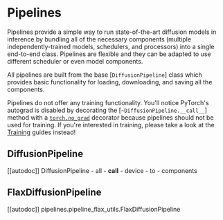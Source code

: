 <!--Copyright 2023 The HuggingFace Team. All rights reserved.

Licensed under the Apache License, Version 2.0 (the "License"); you may not use this file except in compliance with
the License. You may obtain a copy of the License at

http://www.apache.org/licenses/LICENSE-2.0

Unless required by applicable law or agreed to in writing, software distributed under the License is distributed on
an "AS IS" BASIS, WITHOUT WARRANTIES OR CONDITIONS OF ANY KIND, either express or implied. See the License for the
specific language governing permissions and limitations under the License.
-->

# Pipelines

Pipelines provide a simple way to run state-of-the-art diffusion models in inference by bundling all of the necessary components (multiple independently-trained models, schedulers, and processors) into a single end-to-end class. Pipelines are flexible and they can be adapted to use different scheduler or even model components.

All pipelines are built from the base [`DiffusionPipeline`] class which provides basic functionality for loading, downloading, and saving all the components.

<Tip warning={true}>

Pipelines do not offer any training functionality. You'll notice PyTorch's autograd is disabled by decorating the [`~DiffusionPipeline.__call__`] method with a [`torch.no_grad`](https://pytorch.org/docs/stable/generated/torch.no_grad.html) decorator because pipelines should not be used for training. If you're interested in training, please take a look at the [Training](../traininig/overview) guides instead!

</Tip>

## DiffusionPipeline

[[autodoc]] DiffusionPipeline
	- all
	- __call__
	- device
	- to
	- components

## FlaxDiffusionPipeline

[[autodoc]] pipelines.pipeline_flax_utils.FlaxDiffusionPipeline
